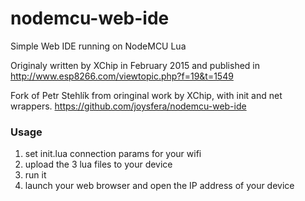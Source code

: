 # nodemcu-web-ide
Simple Web IDE running on NodeMCU Lua

Originaly written by XChip in February 2015 and published in
http://www.esp8266.com/viewtopic.php?f=19&t=1549

Fork of Petr Stehlík  from oringinal work by XChip, with init  and net wrappers.
https://github.com/joysfera/nodemcu-web-ide

### Usage
1. set init.lua connection params for your wifi
2. upload the 3 lua files to your device
3. run it 
4. launch your web browser and open the IP address of your device

